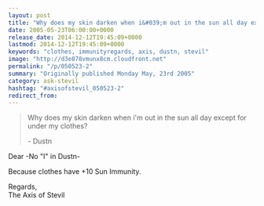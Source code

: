 ```yaml
---
layout: post
title: "Why does my skin darken when i&#039;m out in the sun all day except for under my clothes?"
date: 2005-05-23T06:00:00+0000
release_date: 2014-12-12T19:45:09+0000
lastmod: 2014-12-12T19:45:09+0000
keywords: "clothes, immunityregards, axis, dustn, stevil"
image: "http://d3e878vmunx8cm.cloudfront.net"
permalink: "/p/050523-2"
summary: "Originally published Monday May, 23rd 2005"
category: ask-stevil
hashtag: "#axisofstevil_050523-2"
redirect_from:
---
```


> Why does my skin darken when i'm out in the sun all day except for under my clothes?
> 
> \- Dustn

Dear -No "I" in Dustn-

Because clothes have +10 Sun Immunity.

Regards,  
The Axis of Stevil
